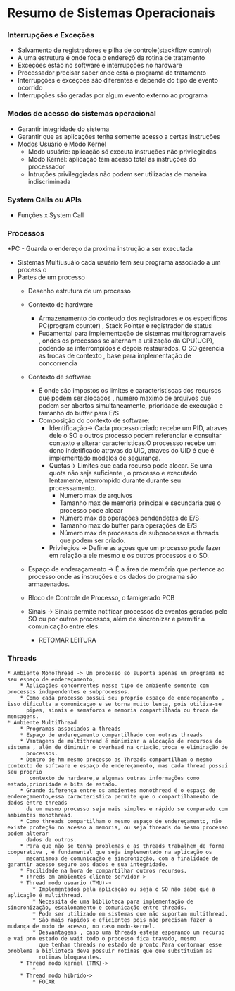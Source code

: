 # Resumo de Sistemas Operacionais 

### Interrupções e Exceções 
 * Salvamento de registradores e pilha de controle(stackflow control)	
 * A uma estrutura é onde foca o endereçõ da rotina de tratamento  
 * Exceções estão no software e interrupções no hardware  
 * Processador precisar saber onde está o programa de tratamento 
 * Interrupções e exceçoes são diferentes e depende do tipo de evento ocorrido  
 * Interrupções são geradas por algum evento externo ao programa 

### Modos de acesso do sistemas operacional 
* Garantir integridade do sistema 
* Garantir que as aplicações tenha somente acesso a certas instruções  
* Modos Usuário e Modo Kernel 
	* Modo usuário: aplicação só executa instruções não privilegiadas 
	* Modo Kernel: aplicação tem acesso total as instruções do processador 
	* Intruções privileggiadas não podem ser utilizadas de maneira indiscriminada 
 
### System Calls ou APIs 
  * Funções x System Call 
       
### Processos  
  *PC - Guarda o endereço da proxima instrução a ser executada  
  * Sistemas Multiusuáio cada usuário tem seu programa associado a um process o
  * Partes de um processo
	* Desenho estrutura de um processo 
		<Inserir desenho> 
	* Contexto de hardware 
		* Armazenamento do conteudo dos registradores e os especificos  PC(program counter) , Stack Pointer e registrador de status 
		* Fudamental para implementação de sistemas multiprogramaveis , ondes os processos se alternam a utilização da CPU(UCP), 
		podendo se interrompidos e depois restaurados. O SO gerencia as trocas de contexto , base para implementação de concorrencia 
	* Contexto de software 
		* É onde são impostos os limites e caracteristiscas dos recursos que podem ser alocados , numero maximo  de arquivos que podem ser 
		  abertos  simultaneamente, prioridade de execução  e tamanho do buffer para E/S 
		* Composição do contexto de software: 
			* Identificação-> Cada processo criado recebe um PID, atraves dele  o SO e outros processo podem referenciar e consultar contexto e 
			  alterar caracteristicas.O processso recebe um dono indetificado atravas do UID, atraves do UID é que é implementado modelos de segurança.  
			* Quotas-> Limites que cada recurso pode alocar. Se  uma quota não seja suficiente , o processo e executado lentamente,interrompido durante 
			  durante seu processamento.
				* Numero max de arquivos  
				* Tamanho max de memoria principal e secundaria que o processo pode alocar  
				* Número max de operações pendendetes de E/S				
				* Tamanho max do buffer para operações  de E/S
				* Número max de processos de subprocessos e threads que podem ser criado.
			* Privilegios -> Define as açoes que um processo pode fazer em relação  a ele mesmo e os outros processos  e o SO.
	* Espaço de enderaçamento -> É a área de memória que pertence ao processo onde as instruções e os dados do programa são armazenados.
		
	* Bloco de Controle  de Processo, o famigerado PCB  
		<Inserir Desenho do PCB>												
	* Sinais -> Sinais permite notificar processos de eventos gerados pelo SO ou por outros processos, além de sincronizar e permitir a comunicação entre eles.
	 	* RETOMAR LEITURA 

### Threads 
	* Ambiente MonoThread -> Um processo só suporta apenas um programa no seu espaço de endereçamento, 
		* Aplicações concorrentes nesse tipo de ambiente somente com processos independentes e subprocessos.
		* Como cada processo possui seu proprio espaço de endereçamento , isso dificulta a comunicaçao e se torna muito lenta, pois utiliza-se 
		  pipes, sinais e semaforos e memoria compartilhada ou troca de mensagens.
	* Ambiente MultiThread 
		* Programas associados a threads 
		* Espaço de endereçamento compartilhado com outras threads 
		* Vantagens de multithread é minimizar a alocação de recursos do sistema , além de diminuir o overhead na criação,troca e eliminação de 
		  processos.
		* Dentro de hm mesmo processo as Threads compartilham o mesmo contexto de software e espaço de endereçamento, mas cada thread possui seu proprio  
		   contexto de hardware,e algumas outras informações como estado,prioridade e bits de estado.
		* Grande diferença entre os ambientes monothread é o espaço de endereçamento,essa caracteristica permite que o compartilhamento de dados entre threads
		  de um mesmo processo seja mais simples e rápido se comparado com ambientes monothread.
		* Como threads compartilham o mesmo espaço de endereçamento, não existe proteção no acesso a memoria, ou seja threads do mesmo processo podem alterar
		  dados de outros. 
		* Para que não se tenha problemas e as threads trabalhem de forma cooperativa , é fundamental que seja implementado na aplicação os  
		  mecanismos de comunicação e sincronizção, com a finalidade de garantir acesso seguro aos dados e sua integridade.
		* Facilidade na hora de compartilhar outros recursos.
		* Threds em ambientes cliente servidor-> 
		* Thread modo usuario (TMU)-> 
			* Implementados pela aplicação ou seja o SO não sabe que a aplicação é multithread. 
			* Necessita de uma biblioteca para implementação de sincronização, escalonamento e comunicação entre threads.
			* Pode ser utilizado em sistemas que não suportam multithread.
			* São mais rapidos e eficientes pois não precisam fazer a mudança de modo de acesso, no caso modo-kernel.
			* Desvantagens , caso uma threads esteja esperando um recurso e vai pro estado de wait todo o processo fica travado, mesmo 
			  que tenham threads no estado de pronto.Para contornar esse problema a biblioteca deve possuir rotinas que que substituiam as  	
			  rotinas bloqueantes. 
		* Thread modo kernel (TMK)->
			*
		* Thread modo hibrido->
			* FOCAR
